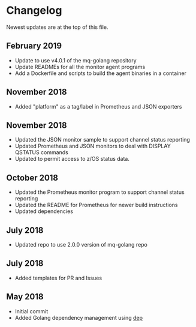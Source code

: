 # Changelog
Newest updates are at the top of this file.

## February 2019
* Update to use v4.0.1 of the mq-golang repository
* Update READMEs for all the monitor agent programs
* Add a Dockerfile and scripts to build the agent binaries in a container

## November 2018
* Added "platform" as a tag/label in Prometheus and JSON exporters

## November 2018
* Updated the JSON monitor sample to support channel status reporting
* Updated Prometheus and JSON monitors to deal with DISPLAY QSTATUS commands
* Updated to permit access to z/OS status data.

## October 2018
* Updated the Prometheus monitor program to support channel status reporting
* Updated the README for Prometheus for newer build instructions
* Updated dependencies

## July 2018
* Updated repo to use 2.0.0 version of mq-golang repo

## July 2018
* Added templates for PR and Issues

## May 2018
* Initial commit
* Added Golang dependency management using [dep](https://golang.github.io/dep/)
